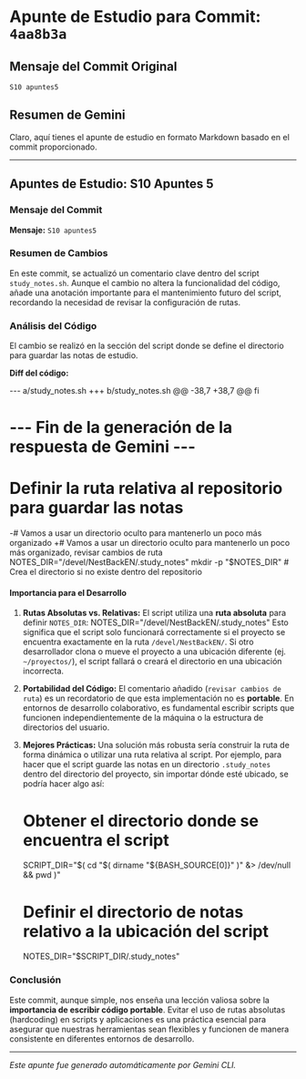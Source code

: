 # Apunte de Estudio para Commit: `4aa8b3a`

## Mensaje del Commit Original
```
S10 apuntes5
```

## Resumen de Gemini
Claro, aquí tienes el apunte de estudio en formato Markdown basado en el commit proporcionado.

***

## Apuntes de Estudio: S10 Apuntes 5

### Mensaje del Commit

**Mensaje:** `S10 apuntes5`

### Resumen de Cambios

En este commit, se actualizó un comentario clave dentro del script `study_notes.sh`. Aunque el cambio no altera la funcionalidad del código, añade una anotación importante para el mantenimiento futuro del script, recordando la necesidad de revisar la configuración de rutas.

### Análisis del Código

El cambio se realizó en la sección del script donde se define el directorio para guardar las notas de estudio.

**Diff del código:**

--- a/study_notes.sh
+++ b/study_notes.sh
@@ -38,7 +38,7 @@ fi
 # --- Fin de la generación de la respuesta de Gemini ---
 
 # Definir la ruta relativa al repositorio para guardar las notas
-# Vamos a usar un directorio oculto para mantenerlo un poco más organizado
+# Vamos a usar un directorio oculto para mantenerlo un poco más organizado, revisar cambios de ruta
 NOTES_DIR="/devel/NestBackEN/.study_notes"
 mkdir -p "$NOTES_DIR" # Crea el directorio si no existe dentro del repositorio


#### Importancia para el Desarrollo

1.  **Rutas Absolutas vs. Relativas:**
    El script utiliza una **ruta absoluta** para definir `NOTES_DIR`:
    NOTES_DIR="/devel/NestBackEN/.study_notes"
    Esto significa que el script solo funcionará correctamente si el proyecto se encuentra exactamente en la ruta `/devel/NestBackEN/`. Si otro desarrollador clona o mueve el proyecto a una ubicación diferente (ej. `~/proyectos/`), el script fallará o creará el directorio en una ubicación incorrecta.

2.  **Portabilidad del Código:**
    El comentario añadido (`revisar cambios de ruta`) es un recordatorio de que esta implementación no es **portable**. En entornos de desarrollo colaborativo, es fundamental escribir scripts que funcionen independientemente de la máquina o la estructura de directorios del usuario.

3.  **Mejores Prácticas:**
    Una solución más robusta sería construir la ruta de forma dinámica o utilizar una ruta relativa al script. Por ejemplo, para hacer que el script guarde las notas en un directorio `.study_notes` dentro del directorio del proyecto, sin importar dónde esté ubicado, se podría hacer algo así:
    # Obtener el directorio donde se encuentra el script
    SCRIPT_DIR="$( cd "$( dirname "${BASH_SOURCE[0]}" )" &> /dev/null && pwd )"
    
    # Definir el directorio de notas relativo a la ubicación del script
    NOTES_DIR="$SCRIPT_DIR/.study_notes"

### Conclusión

Este commit, aunque simple, nos enseña una lección valiosa sobre la **importancia de escribir código portable**. Evitar el uso de rutas absolutas (hardcoding) en scripts y aplicaciones es una práctica esencial para asegurar que nuestras herramientas sean flexibles y funcionen de manera consistente en diferentes entornos de desarrollo.

---
*Este apunte fue generado automáticamente por Gemini CLI.*
